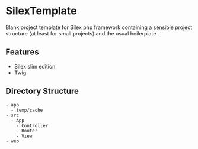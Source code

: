 SilexTemplate
=============

Blank project template for Silex php framework containing a sensible project structure (at least for small projects) and the usual boilerplate.

## Features
* Silex slim edition
* Twig

## Directory Structure
```
- app
  - temp/cache
- src
  - App
    - Controller
    - Router
    - View
- web
```
